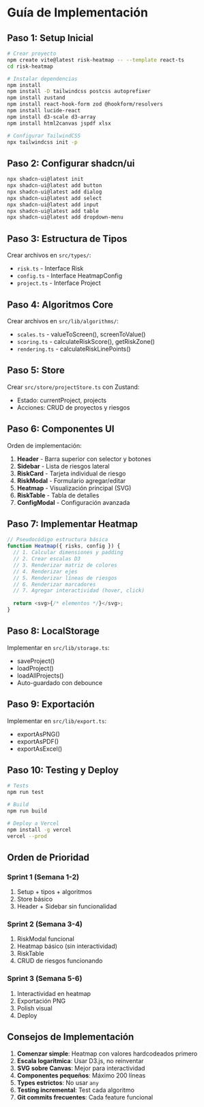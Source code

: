 # Guía de Implementación

## Paso 1: Setup Inicial

```bash
# Crear proyecto
npm create vite@latest risk-heatmap -- --template react-ts
cd risk-heatmap

# Instalar dependencias
npm install
npm install -D tailwindcss postcss autoprefixer
npm install zustand
npm install react-hook-form zod @hookform/resolvers
npm install lucide-react
npm install d3-scale d3-array
npm install html2canvas jspdf xlsx

# Configurar TailwindCSS
npx tailwindcss init -p
```

## Paso 2: Configurar shadcn/ui

```bash
npx shadcn-ui@latest init
npx shadcn-ui@latest add button
npx shadcn-ui@latest add dialog
npx shadcn-ui@latest add select
npx shadcn-ui@latest add input
npx shadcn-ui@latest add table
npx shadcn-ui@latest add dropdown-menu
```

## Paso 3: Estructura de Tipos

Crear archivos en `src/types/`:
- `risk.ts` - Interface Risk
- `config.ts` - Interface HeatmapConfig
- `project.ts` - Interface Project

## Paso 4: Algoritmos Core

Crear archivos en `src/lib/algorithms/`:
- `scales.ts` - valueToScreen(), screenToValue()
- `scoring.ts` - calculateRiskScore(), getRiskZone()
- `rendering.ts` - calculateRiskLinePoints()

## Paso 5: Store

Crear `src/store/projectStore.ts` con Zustand:
- Estado: currentProject, projects
- Acciones: CRUD de proyectos y riesgos

## Paso 6: Componentes UI

Orden de implementación:
1. **Header** - Barra superior con selector y botones
2. **Sidebar** - Lista de riesgos lateral
3. **RiskCard** - Tarjeta individual de riesgo
4. **RiskModal** - Formulario agregar/editar
5. **Heatmap** - Visualización principal (SVG)
6. **RiskTable** - Tabla de detalles
7. **ConfigModal** - Configuración avanzada

## Paso 7: Implementar Heatmap

```typescript
// Pseudocódigo estructura básica
function Heatmap({ risks, config }) {
  // 1. Calcular dimensiones y padding
  // 2. Crear escalas D3
  // 3. Renderizar matriz de colores
  // 4. Renderizar ejes
  // 5. Renderizar líneas de riesgos
  // 6. Renderizar marcadores
  // 7. Agregar interactividad (hover, click)
  
  return <svg>{/* elementos */}</svg>;
}
```

## Paso 8: LocalStorage

Implementar en `src/lib/storage.ts`:
- saveProject()
- loadProject()
- loadAllProjects()
- Auto-guardado con debounce

## Paso 9: Exportación

Implementar en `src/lib/export.ts`:
- exportAsPNG()
- exportAsPDF()
- exportAsExcel()

## Paso 10: Testing y Deploy

```bash
# Tests
npm run test

# Build
npm run build

# Deploy a Vercel
npm install -g vercel
vercel --prod
```

## Orden de Prioridad

### Sprint 1 (Semana 1-2)
1. Setup + tipos + algoritmos
2. Store básico
3. Header + Sidebar sin funcionalidad

### Sprint 2 (Semana 3-4)
1. RiskModal funcional
2. Heatmap básico (sin interactividad)
3. RiskTable
4. CRUD de riesgos funcionando

### Sprint 3 (Semana 5-6)
1. Interactividad en heatmap
2. Exportación PNG
3. Polish visual
4. Deploy

## Consejos de Implementación

1. **Comenzar simple**: Heatmap con valores hardcodeados primero
2. **Escala logarítmica**: Usar D3.js, no reinventar
3. **SVG sobre Canvas**: Mejor para interactividad
4. **Componentes pequeños**: Máximo 200 líneas
5. **Types estrictos**: No usar `any`
6. **Testing incremental**: Test cada algoritmo
7. **Git commits frecuentes**: Cada feature funcional

